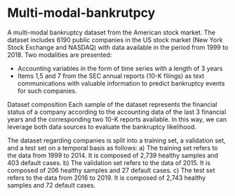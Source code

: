 # Multi-modal-bankrutpcy
A multi-modal bankruptcy dataset from the American stock market. The dataset includes 6190 public companies in the US stock market (New York Stock Exchange and NASDAQ) with data available in the period from 1999 to 2018. 
Two modalities are presented:
- Accounting variables in the form of time series with a length of 3 years
- Items 1,5 and 7 from the SEC annual reports (10-K filings) as text communications with valuable information to predict bankruptcy events for such companies.

Dataset composition
Each sample of the dataset represents the financial status of a company according to the accounting data of the last 3 financial years and the corresponding two 10-K reports available. In this way, we can leverage both data sources to evaluate the bankruptcy likelihood.

The dataset regarding companies is split into a training set, a validation set, and a test set on a temporal basis as follows:
a) The training set refers to the data from 1999 to 2014. It is composed of 2,739 healthy samples and 403 default cases.
b) The validation set refers to the data of 2015. It is composed of 206 healthy samples and 27 default cases.
c) The test set refers to the data from 2016 to 2019. It is composed of 2,743 healthy samples and 72 default cases.

